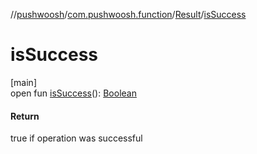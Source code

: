 //[pushwoosh](../../../index.md)/[com.pushwoosh.function](../index.md)/[Result](index.md)/[isSuccess](is-success.md)

# isSuccess

[main]\
open fun [isSuccess](is-success.md)(): [Boolean](https://kotlinlang.org/api/latest/jvm/stdlib/kotlin-stdlib/kotlin/-boolean/index.html)

#### Return

true if operation was successful
